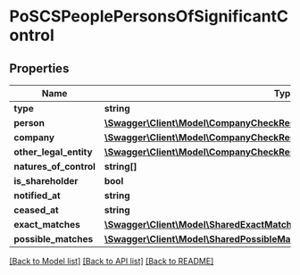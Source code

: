 # PoSCSPeoplePersonsOfSignificantControl

## Properties
Name | Type | Description | Notes
------------ | ------------- | ------------- | -------------
**type** | **string** |  | 
**person** | [**\Swagger\Client\Model\CompanyCheckResultsMatchedCompanyPerson**](CompanyCheckResultsMatchedCompanyPerson.md) |  | 
**company** | [**\Swagger\Client\Model\CompanyCheckResultsMatchedCompanyCompany**](CompanyCheckResultsMatchedCompanyCompany.md) |  | 
**other_legal_entity** | [**\Swagger\Client\Model\CompanyCheckResultsMatchedCompanyOtherLegalEntity**](CompanyCheckResultsMatchedCompanyOtherLegalEntity.md) |  | 
**natures_of_control** | **string[]** |  | 
**is_shareholder** | **bool** |  | 
**notified_at** | **string** |  | [optional] 
**ceased_at** | **string** |  | [optional] 
**exact_matches** | [**\Swagger\Client\Model\SharedExactMatches**](SharedExactMatches.md) |  | 
**possible_matches** | [**\Swagger\Client\Model\SharedPossibleMatches**](SharedPossibleMatches.md) |  | 

[[Back to Model list]](../README.md#documentation-for-models) [[Back to API list]](../README.md#documentation-for-api-endpoints) [[Back to README]](../README.md)


